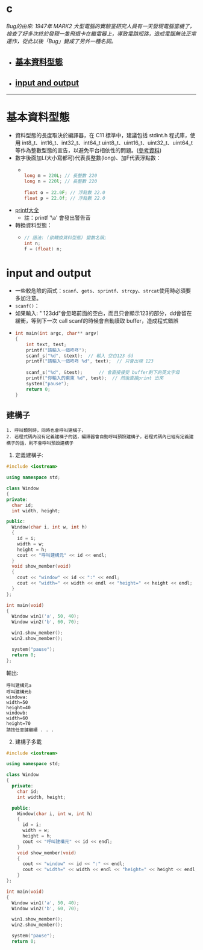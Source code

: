# c

*Bug的由來: 1947年 MARK2 大型電腦的實驗室研究人員有一天發現電腦當機了，檢查了好多次終於發現一隻飛蛾卡在繼電器上，導致電路短路，造成電腦無法正常運作，從此以後「Bug」變成了另外一種名詞。*

* ## [基本資料型態](#001) #
* ## [input and output](#002) #


****

<h1 id="001">基本資料型態</h1> 

* 資料型態的長度取決於編譯器，在 C11 標準中，建議包括 stdint.h 程式庫，使用 int8_t、int16_t、int32_t、int64_t uint8_t、uint16_t、uint32_t、uint64_t 等作為整數型態的宣告，以避免平台相依性的問題。([參考資料](https://openhome.cc/Gossip/CGossip/Datatype.html))
* 數字後面加L(大小寫都可)代表長整數(long)、加F代表浮點數：
  * ```C
    
    long m = 220L; // 長整數 220
    long n = 220l; // 長整數 220
     
    float o = 22.0F; // 浮點數 22.0
    float p = 22.0f; // 浮點數 22.0

    ```
* [printf大全](https://codertw.com/%E7%A8%8B%E5%BC%8F%E8%AA%9E%E8%A8%80/548943/) 
  * 註：printf '\a' 會發出警告音 
* 轉換資料型態：
  * ```C
    // 語法: (欲轉換資料型態) 變數名稱;
    int n;
    f = (float) n;
    ```

<h1 id="002">input and output</h1> 

*  一些較危險的函式：`scanf`、`gets`、`sprintf`、`strcpy`、`strcat`使用時必須要多加注意。
*  `scanf()`：
  * 如果輸入: "  123dd"會忽略前面的空白，而且只會顯示123的部分，dd會留在緩衝，等到下一次 call scanf的時候會自動讀取 buffer，造成程式錯誤
  * ```c
    int main(int argc, char** argv)
    {
        int text, test;
        printf("請輸入一個咚咚");
        scanf_s("%d", &text);  // 輸入 空白123 dd
        printf("請輸入一個咚咚 %d", text);  // 只會出現 123
        
        scanf_s("%d", &test);      // 會直接接受 buffer剩下的英文字母
        printf("你輸入的東東 %d", test);  // 然後直接print 出來
        system("pause");
        return 0;
    }
    ```





## 建構子
    1. 呼叫類別時，同時也會呼叫建構子，
    2. 若程式碼內沒有定義建構子的話，編譯器會自動呼叫預設建構子，若程式碼內已經有定義建構子的話，則不會呼叫預設建構子  

1.  定義建構子:
  ```C++
  #include <iostream>

  using namespace std;

  class Window
  {
  private:
    char id;
    int width, height;

  public:
    Window(char i, int w, int h)
    {
      id = i;
      width = w;
      height = h;
      cout << "呼叫建構元" << id << endl;
    }
    void show_member(void)
    {
      cout << "window" << id << ":" << endl;
      cout << "width=" << width << endl << "height=" << height << endl;
    }
  };

  int main(void)
  {
    Window win1('a', 50, 40);
    Window win2('b', 60, 70);

    win1.show_member();
    win2.show_member();

    system("pause");
    return 0;
  };

  ```
輸出:
```
呼叫建構元a
呼叫建構元b
windowa:
width=50
height=40
windowb:
width=60
height=70
請按任意鍵繼續 . . .
```

2. 建構子多載
```c++
#include <iostream>

using namespace std;

class Window
{
  private:
    char id;
    int width, height;

  public:
    Window(char i, int w, int h)
    {
      id = i;
      width = w;
      height = h;
      cout << "呼叫建構元" << id << endl;
    }
    void show_member(void)
    {
      cout << "window" << id << ":" << endl;
      cout << "width=" << width << endl << "height=" << height << endl;
    }
};

int main(void)
{
  Window win1('a', 50, 40);
  Window win2('b', 60, 70);

  win1.show_member();
  win2.show_member();

  system("pause");
  return 0;
```

